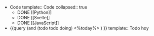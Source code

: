 - Code 
  template:: Code
  collapsed:: true
	- DONE [[Python]]
	- DONE [[Svelte]]
	- DONE [[JavaScript]]
- {{query (and (todo todo doing) <%today%> ) }}
  template:: Todo hoy